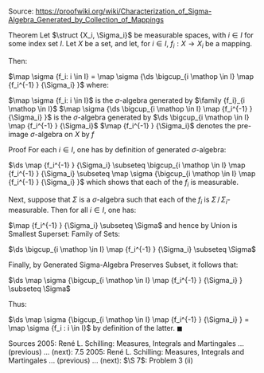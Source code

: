# 

Source: https://proofwiki.org/wiki/Characterization_of_Sigma-Algebra_Generated_by_Collection_of_Mappings

Theorem
Let $\struct {X_i, \Sigma_i}$ be measurable spaces, with $i \in I$ for some index set $I$.
Let $X$ be a set, and let, for $i \in I$, $f_i: X \to X_i$ be a mapping.

Then:

$\map \sigma {f_i: i \in I} = \map \sigma {\ds \bigcup_{i \mathop \in I} \map {f_i^{-1} } {\Sigma_i} }$
where:

$\map \sigma {f_i: i \in I}$ is the $\sigma$-algebra generated by $\family {f_i}_{i \mathop \in I}$
$\map \sigma {\ds \bigcup_{i \mathop \in I} \map {f_i^{-1} } {\Sigma_i} }$ is the $\sigma$-algebra generated by $\ds \bigcup_{i \mathop \in I} \map {f_i^{-1} } {\Sigma_i}$
$\map {f_i^{-1} } {\Sigma_i}$ denotes the pre-image $\sigma$-algebra on $X$ by $f$


Proof
For each $i \in I$, one has by definition of generated $\sigma$-algebra:

$\ds \map {f_i^{-1} } {\Sigma_i} \subseteq \bigcup_{i \mathop \in I} \map {f_i^{-1} } {\Sigma_i} \subseteq \map \sigma {\bigcup_{i \mathop \in I} \map {f_i^{-1} } {\Sigma_i} }$
which shows that each of the $f_i$ is measurable.

Next, suppose that $\Sigma$ is a $\sigma$-algebra such that each of the $f_i$ is $\Sigma \,/\, \Sigma_i$-measurable.
Then for all $i \in I$, one has:

$\map {f_i^{-1} } {\Sigma_i} \subseteq \Sigma$
and hence by Union is Smallest Superset: Family of Sets:

$\ds \bigcup_{i \mathop \in I} \map {f_i^{-1} } {\Sigma_i} \subseteq \Sigma$

Finally, by Generated Sigma-Algebra Preserves Subset, it follows that:

$\ds \map \sigma {\bigcup_{i \mathop \in I} \map {f_i^{-1} } {\Sigma_i} } \subseteq \Sigma$

Thus:

$\ds \map \sigma {\bigcup_{i \mathop \in I} \map {f_i^{-1} } {\Sigma_i} } = \map \sigma {f_i : i \in I}$
by definition of the latter.
$\blacksquare$


Sources
2005: René L. Schilling: Measures, Integrals and Martingales ... (previous) ... (next): $7.5$
2005: René L. Schilling: Measures, Integrals and Martingales ... (previous) ... (next): $\S 7$: Problem $3 \ \text{(ii)}$




